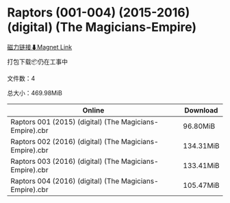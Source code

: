 # Raptors (001-004) (2015-2016) (digital) (The Magicians-Empire)

[磁力链接⬇Magnet Link](magnet:?xt=urn:btih:0a9a8b7ff347c7dde075cc353c0be71319e8efc8&dn=Raptors%20%28001-004%29%20%282015-2016%29%20%28digital%29%20%28The%20Magicians-Empire%29)

打包下载📦仍在工事中

文件数：4

总大小：469.98MiB

Online | Download
--- | ---
Raptors 001 (2015) (digital) (The Magicians-Empire).cbr | 96.80MiB
Raptors 002 (2016) (digital) (The Magicians-Empire).cbr | 134.31MiB
Raptors 003 (2016) (digital) (The Magicians-Empire).cbr | 133.41MiB
Raptors 004 (2016) (digital) (The Magicians-Empire).cbr | 105.47MiB